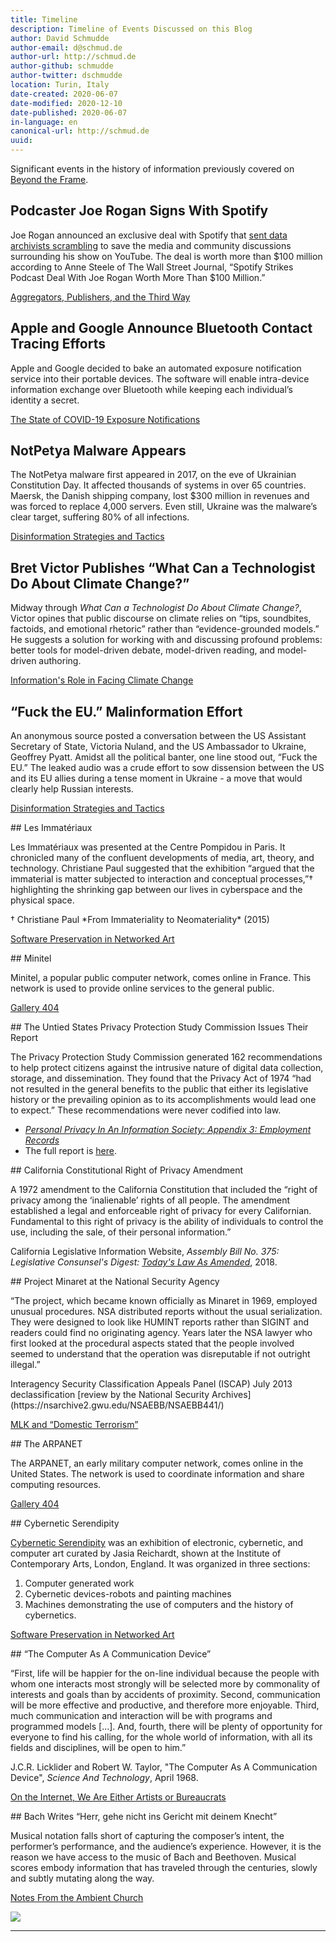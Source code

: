 ```yaml
---
title: Timeline
description: Timeline of Events Discussed on this Blog
author: David Schmudde
author-email: d@schmud.de
author-url: http://schmud.de
author-github: schmudde
author-twitter: dschmudde
location: Turin, Italy
date-created: 2020-06-07
date-modified: 2020-12-10
date-published: 2020-06-07
in-language: en
canonical-url: http://schmud.de
uuid:
---
```


Significant events in the history of information previously covered on [Beyond the Frame](/).

<div class="container">

<div class="timeline-item" date-is='May 19, 2020' machine-date='2020-05-19'>

## Podcaster Joe Rogan Signs With Spotify

Joe Rogan announced an exclusive deal with Spotify that [sent data archivists scrambling](https://www.reddit.com/r/Archiveteam/comments/gmzg5l/joe_rogan_moving_his_show_to_spotify_possible/) to save the media and community discussions surrounding his show on YouTube. The deal is worth more than $100 million according to Anne Steele of The Wall Street Journal, “Spotify Strikes Podcast Deal With Joe Rogan Worth More Than $100 Million.”

[Aggregators, Publishers, and the Third Way](/posts/2020-05-21-third-way.html)

</div>

<div class="timeline-item" date-is='April 10, 2020' machine-date='2020-04-10'>

## Apple and Google Announce Bluetooth Contact Tracing Efforts

Apple and Google decided to bake an automated exposure notification service into their portable devices. The software will enable intra-device information exchange over Bluetooth while keeping each individual’s identity a secret.

[The State of COVID-19 Exposure Notifications](/posts/2020-05-07-covid-tracking.html)

</div>

<div class="timeline-item" date-is='June 27, 2017' machine-date='2017-06-27'>

## NotPetya Malware Appears

The NotPetya malware first appeared in 2017, on the eve of Ukrainian Constitution Day. It affected thousands of systems in over 65 countries. Maersk, the Danish shipping company, lost $300 million in revenues and was forced to replace 4,000 servers. Even still, Ukraine was the malware’s clear target, suffering 80% of all infections.

[Disinformation Strategies and Tactics](/posts/2020-05-29-disinformation-strategies.html)

</div>

<div class="timeline-item" date-is='November 2015' machine-date='2015-11'>

## Bret Victor Publishes &ldquo;What Can a Technologist Do About Climate Change?&rdquo;

Midway through *What Can a Technologist Do About Climate Change?*, Victor opines that public discourse on climate relies on “tips, soundbites, factoids, and emotional rhetoric” rather than “evidence-grounded models.” He suggests a solution for working with and discussing profound problems: better tools for model-driven debate, model-driven reading, and model-driven authoring.

[Information's Role in Facing Climate Change](/posts/2020-05-18-climate-change.html)

</div>


<div class="timeline-item" date-is='February 4, 2014' machine-date='2014-02-04'>

## &ldquo;Fuck the EU.&rdquo; Malinformation Effort

An anonymous source posted a conversation between the US Assistant Secretary of State, Victoria Nuland, and the US Ambassador to Ukraine, Geoffrey Pyatt. Amidst all the political banter, one line stood out, &ldquo;Fuck the EU.&rdquo; The leaked audio was a crude effort to sow dissension between the US and its EU allies during a tense moment in Ukraine - a move that would clearly help Russian interests.

[Disinformation Strategies and Tactics](/posts/2020-05-29-disinformation-strategies.html)

</div>

<div class="timeline-item" date-is='March 1985' machine-date='1985-03'>
## Les Immatériaux

Les Immatériaux was presented at the Centre Pompidou in Paris. It chronicled many of the confluent developments of media, art, theory, and technology. Christiane Paul suggested that the exhibition &ldquo;argued that the immaterial is matter subjected to interaction and conceptual processes,&rdquo;&dagger; highlighting the shrinking gap between our lives in cyberspace and the physical space.

<footer>
&dagger; Christiane Paul *From Immateriality to Neomateriality* (2015)
</footer>

[Software Preservation in Networked Art](/posts/2020-10-21-software-preservation-networked-art.html)
</div>


<div class="timeline-item" date-is='July 15, 1980' machine-date='1980-7-15'>
## Minitel

Minitel, a popular public computer network, comes online in France. This network is used to provide online services to the general public.

[Gallery 404](/posts/2020-30-11-gallery-404.html)
</div>


<div class="timeline-item" date-is='July 1977' machine-date='1977-07'>
## The Untied States Privacy Protection Study Commission Issues Their Report

The Privacy Protection Study Commission generated 162 recommendations to help protect citizens against the intrusive nature of digital data collection, storage, and dissemination. They found that the Privacy Act of 1974 &ldquo;had not resulted in the general benefits to the public that either its legislative history or the prevailing opinion as to its accomplishments would lead one to expect.&rdquo; These recommendations were never codified into law.

- *[Personal Privacy In An Information Society: Appendix 3: Employment Records](/papers/personal-privacy-in-an-info-society-1977.pdf)*
- The full report is [here](https://epic.org/privacy/ppsc1977report/).
</div>


<div class="timeline-item" date-is='August 8, 1972' machine-date='1972-08-08'>
## California Constitutional Right of Privacy Amendment

A 1972 amendment to the California Constitution that included the &ldquo;right of privacy among the &lsquo;inalienable&rsquo; rights of all people. The amendment established a legal and enforceable right of privacy for every Californian. Fundamental to this right of privacy is the ability of individuals to control the use, including the sale, of their personal information.&rdquo;

California Legislative Information Website, *Assembly Bill No. 375: Legislative Consunsel's Digest: [Today's Law As Amended](https://leginfo.legislature.ca.gov/faces/billCompareClient.xhtml?bill_id=201720180AB375&showamends=false)*, 2018.
</div>


<div class="timeline-item" date-is='1969' machine-date='1969'>
## Project Minaret at the National Security Agency

&ldquo;The project, which became known officially as Minaret in 1969, employed unusual procedures. NSA distributed reports without the usual serialization. They were designed to look like HUMINT reports rather than SIGINT and readers could find no originating agency. Years later the NSA lawyer who first looked at the procedural aspects stated that the people involved seemed to understand that the operation was disreputable if not outright illegal.&rdquo;

<footer>
Interagency Security Classification Appeals Panel (ISCAP) July 2013 declassification [review by the National Security Archives](https://nsarchive2.gwu.edu/NSAEBB/NSAEBB441/)
</footer>

[MLK and &ldquo;Domestic Terrorism&rdquo;](/posts/2020-06-02-mlk.html)
</div>


<div class="timeline-item" date-is='August 30, 1969' machine-date='1969-8-30'>
## The ARPANET

The ARPANET, an early military computer network, comes online in the United States. The network is used to coordinate information and share computing resources.

[Gallery 404](/posts/2020-30-11-gallery-404.html)
</div>


<div class="timeline-item" date-is='August 2, 1968' machine-date='1968-8-2'>
## Cybernetic Serendipity

[Cybernetic Serendipity](http://dada.compart-bremen.de/item/exhibition/3) was an exhibition of electronic, cybernetic, and computer art curated by Jasia Reichardt, shown at the Institute of Contemporary Arts, London, England. It was organized in three sections:

1. Computer generated work
2. Cybernetic devices-robots and painting machines
3. Machines demonstrating the use of computers and the history of cybernetics.

[Software Preservation in Networked Art](/posts/2020-10-21-software-preservation-networked-art.html)
</div>



<div class="timeline-item" date-is='April 1968' machine-date='1968-04'>
## &ldquo;The Computer As A Communication Device&rdquo;

&ldquo;First, life will be happier for the on-line individual because the people with whom one interacts most strongly will be selected more by commonality of interests and goals than by accidents of proximity. Second, communication will be more effective and productive, and therefore more enjoyable. Third, much communication and interaction will be with programs and programmed models [...]. And, fourth, there will be plenty of opportunity for everyone to find his calling, for the whole world of information, with all its fields and disciplines, will be open to him.&rdquo;

J.C.R. Licklider and Robert W. Taylor, "The Computer As A Communication Device", *Science And Technology*, April 1968.

[On the Internet, We Are Either Artists or Bureaucrats](/posts/2020-06-23-internet-community.html)
</div>



<div class="timeline-item" date-is='1723' machine-date='1723'>
## Bach Writes &ldquo;Herr, gehe nicht ins Gericht mit deinem Knecht&rdquo;

Musical notation falls short of capturing the composer’s intent, the performer’s performance, and the audience’s experience. However, it is the reason we have access to the music of Bach and Beethoven. Musical scores embody information that has traveled through the centuries, slowly and subtly mutating along the way.

[Notes From the Ambient Church](/posts/2020-04-26-ambient-church.html)

![](/img/2020-04-26-ambient-church/bwv-105.png)
</div>



</div>

---

